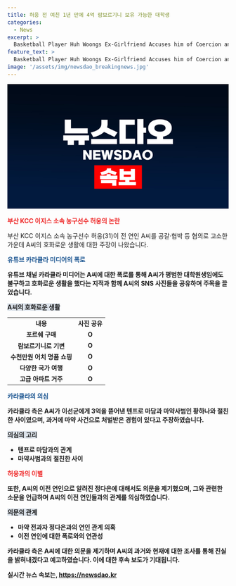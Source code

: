 ```yaml
---
title: 허웅 전 여친 1년 만에 4억 람보르기니 보유 가능한 대학생
categories:
  - News
excerpt: >
  Basketball Player Huh Woongs Ex-Girlfriend Accuses him of Coercion and Threats, Raises Questions about Lifestyle, 31-year-old Huh Woong, a player for Busan KCC Egis, is facing allegations of coercion and threats from his ex-girlfriend A. A community post claimed that A, who alleges to be a regular graduate student, allegedly lived a lavish life, evident from her Porsche and later a 4-billion-won Lamborghini purchase within a year. The post also questioned how a normal student could afford luxury shopping sprees and international travels. Additionally, it raised allegations regarding As previous involvement with drug-related offenses and her relationship with a released drug offender. The post also delved into the personal life of another individual, suggesting a romantic involvement with Huh Woongs previous girlfriend, and hinted at plans to investigate As background further. [YouTube Channel Kara Kurla Media Community]
feature_text: >
  Basketball Player Huh Woongs Ex-Girlfriend Accuses him of Coercion and Threats, Raises Questions about Lifestyle, 31-year-old Huh Woong, a player for Busan KCC Egis, is facing allegations of coercion and threats from his ex-girlfriend A. A community post claimed that A, who alleges to be a regular graduate student, allegedly lived a lavish life, evident from her Porsche and later a 4-billion-won Lamborghini purchase within a year. The post also questioned how a normal student could afford luxury shopping sprees and international travels. Additionally, it raised allegations regarding As previous involvement with drug-related offenses and her relationship with a released drug offender. The post also delved into the personal life of another individual, suggesting a romantic involvement with Huh Woongs previous girlfriend, and hinted at plans to investigate As background further. [YouTube Channel Kara Kurla Media Community]
image: '/assets/img/newsdao_breakingnews.jpg'
---
```


<p><img src="/assets/img/newsdao_breakingnews.jpg" alt="ontimetimes 속보" /></p>

<p><b><span style="color: #ee2323;">부산 KCC 이지스 소속 농구선수 허웅의 논란</span></b></p>

<p data-ke-size="size16">부산 KCC 이지스 소속 농구선수 허웅(31)이 전 연인 A씨를 공갈·협박 등 혐의로 고소한 가운데 A씨의 호화로운 생활에 대한 주장이 나왔습니다.</p>

<p><b><span style="color: #1a5490;">유튜브 카라큘라 미디어의 폭로</span><b></p>

<p data-ke-size="size16">유튜브 채널 카라큘라 미디어는 A씨에 대한 폭로를 통해 A씨가 평범한 대학원생임에도 불구하고 호화로운 생활을 했다는 지적과 함께 A씨의 SNS 사진들을 공유하며 주목을 끌었습니다.</p>

<p><b><span style="background-color: #21538527;">A씨의 호화로운 생활</span></b></p>

<table>
  <tr>
    <td style="text-align: center; height: 17px;"><b>내용</b></td>
    <td style="text-align: center; height: 17px;"><b>사진 공유</b></td>
  </tr>
  <tr>
    <td style="text-align: center; height: 17px;">포르쉐 구매</td>
    <td style="text-align: center; height: 17px;">O</td>
  </tr>
  <tr>
    <td style="text-align: center; height: 17px;">람보르기니로 기변</td>
    <td style="text-align: center; height: 17px;">O</td>
  </tr>
  <tr>
    <td style="text-align: center; height: 17px;">수천만원 어치 명품 쇼핑</td>
    <td style="text-align: center; height: 17px;">O</td>
  </tr>
  <tr>
    <td style="text-align: center; height: 17px;">다양한 국가 여행</td>
    <td style="text-align: center; height: 17px;">O</td>
  </tr>
  <tr>
    <td style="text-align: center; height: 17px;">고급 아파트 거주</td>
    <td style="text-align: center; height: 17px;">O</td>
  </tr>
</table>

<p><b><span style="color: #1a5490;">카라큘라의 의심</span><b></p>

<p data-ke-size="size16">카라큘라 측은 A씨가 이선균에게 3억을 뜯어낸 텐프로 마담과 마약사범인 황하나와 절친한 사이였으며, 과거에 마약 사건으로 처벌받은 경험이 있다고 주장하였습니다.</p>

<p><b><span style="background-color: #21538527;">의심의 고리</span></b></p>

<ul>
  <li>텐프로 마담과의 관계</li>
  <li>마약사범과의 절친한 사이</li>
</ul>

<p><b><span style="color: #ee2323;">허웅과의 이별</span></b></p>

<p data-ke-size="size16">또한, A씨의 이전 연인으로 알려진 정다은에 대해서도 의문을 제기했으며, 그와 관련한 소문을 언급하며 A씨의 이전 연인들과의 관계를 의심하였습니다.</p>

<p><b><span style="background-color: #21538527;">의문의 관계</span></b></p>

<ul>
  <li>마약 전과자 정다은과의 연인 관계 의혹</li>
  <li>이전 연인에 대한 폭로와의 연관성</li>
</ul>

<p data-ke-size="size16">카라큘라 측은 A씨에 대한 의문을 제기하며 A씨의 과거와 현재에 대한 조사를 통해 진실을 밝혀내겠다고 예고하였습니다. 이에 대한 후속 보도가 기대됩니다.</p>
실시간 뉴스 속보는, <a href="https://newsdao.kr" rel="dofollow">https://newsdao.kr</a>


